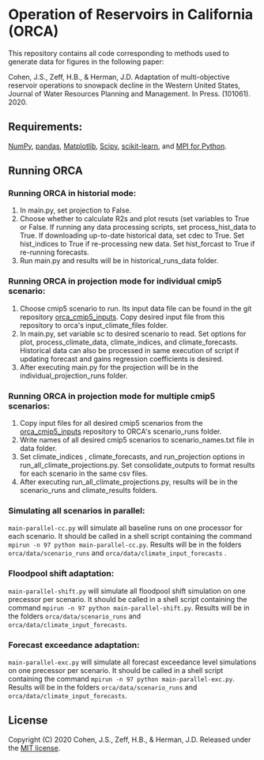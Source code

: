 # Operation of Reservoirs in California (ORCA)

This repository contains all code corresponding to methods used to generate data for figures in the following paper:

Cohen, J.S., Zeff, H.B., & Herman, J.D. Adaptation of multi-objective reservoir operations to snowpack decline in the Western United States, Journal of Water Resources Planning and Management. In Press. (101061). 2020. 

## Requirements:
[NumPy](http://www.numpy.org/), [pandas](http://pandas.pydata.org/), [Matplotlib](http://matplotlib.org/), [Scipy](http://www.scipy.org/), [scikit-learn](http://scikit-learn.org/), and [MPI for Python](https://mpi4py.readthedocs.io/en/stable/).

## Running ORCA

### Running ORCA in historial mode:
1. In main.py, set projection to False.
2. Choose whether to calculate R2s and plot resuts (set variables to True or False. If running any data processing scripts, set process_hist_data to True. If downloading up-to-date historical data, set cdec to True. Set hist_indices to True if re-processing new data. Set hist_forcast to True if re-running forecasts.
3. Run main.py and results will be in historical_runs_data folder.

### Running ORCA in projection mode for individual cmip5 scenario:
1. Choose cmip5 scenario to run. Its input data file can be found in the git repository [orca_cmip5_inputs](https://github.com/jscohen4/orca_cmip5_inputs). Copy desired input file from this repository to orca's input_climate_files folder.
2. In main.py, set variable sc to desired scenario to read. Set options for plot, process_climate_data, climate_indices, and climate_forecasts. Historical  data can also be processed in same execution of script if updating forecast and gains regression coefficients is desired.
3. After executing main.py for the projection will be in the individual_projection_runs folder.

### Running ORCA in projection mode for multiple cmip5 scenarios:
1. Copy input files for all desired cmip5 scenarios from the [orca_cmip5_inputs](https://github.com/jscohen4/orca_cmip5_inputs) repository to ORCA's scenario_runs folder.
2. Write names of all desired cmip5 scenarios to scenario_names.txt file in data folder.
3. Set climate_indices , climate_forecasts, and run_projection options in run_all_climate_projections.py. Set consolidate_outputs to format results for each scenario in the same csv files.
4. After executing run_all_climate_projections.py, results will be in the scenario_runs and climate_results folders.

### Simulating all scenarios in parallel:
`main-parallel-cc.py` will simulate all baseline runs on one processor for each scenario. It should be called in a shell script containing the command `mpirun -n 97 python main-parallel-cc.py`. Results will be in the folders `orca/data/scenario_runs` and `orca/data/climate_input_forecasts`
. 
### Floodpool shift adaptation:
`main-parallel-shift.py` will simulate all floodpool shift simulation on one precessor per scenario. It should be called in a shell script containing the command `mpirun -n 97 python main-parallel-shift.py`. Results will be in the folders `orca/data/scenario_runs` and `orca/data/climate_input_forecasts`. 

### Forecast exceedance adaptation:
`main-parallel-exc.py` will simulate all forecast exceedance level simulations on one precessor per scenario. It should be called in a shell script containing the command `mpirun -n 97 python main-parallel-exc.py`. Results will be in the folders `orca/data/scenario_runs` and `orca/data/climate_input_forecasts`. 

## License
Copyright (C) 2020  Cohen, J.S., Zeff, H.B., & Herman, J.D. Released under the [MIT license](LICENSE.md).

